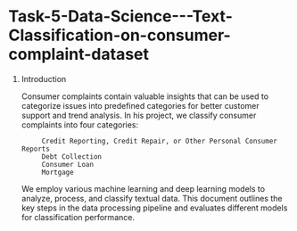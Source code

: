 # Task-5-Data-Science---Text-Classification-on-consumer-complaint-dataset

1. Introduction
   
    Consumer complaints contain valuable insights that can be used to categorize issues into predefined categories for better customer support and trend analysis. In     his project, we classify consumer complaints into four categories:

            Credit Reporting, Credit Repair, or Other Personal Consumer Reports
            Debt Collection
            Consumer Loan
            Mortgage
    We employ various machine learning and deep learning models to analyze, process, and classify textual data. This document outlines the key steps in the data 
    processing pipeline and evaluates different models for classification performance.
